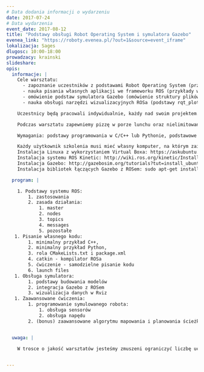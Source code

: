 ```yaml
---
# Data dodania informacji o wydarzeniu
date: 2017-07-24
# Data wydarzenia
event_date: 2017-08-12
title: "Podstawy obsługi Robot Operating System i symulatora Gazebo"
evenea_link: "https://roboty.evenea.pl/?out=1&source=event_iframe"
lokalizacja: Sages
dlugosc: 10:00-18:00
prowadzacy: krainski
slideshare:
opis:
  informacje: |
    Cele warsztatu:
      - zapoznanie uczestników z podstawami Robot Operating System (przedstawienie ogólnej idei systemu, omówienie podstawowych narzędzi systemu) 
      - nauka pisania własnych aplikacji we frameworku ROS (przykłady w C++, przykłady w Pythonie)
      - omówienie podstaw symulatora Gazebo (omówienie struktury plików URDF (Universal Robot Description Format),dodawanie wtyczek łączących Gazebo z ROSem)
      - nauka obsługi narzędzi wizualizacyjnych ROSa (podstawy rqt_plot, podstawy rviz, nagrywanie i odtwarzanie sesji za pomocą narzędzia bag).

    Uczestnicy będą pracowali indywidualnie, każdy nad swoim projektem. Podczas warsztatu uczestnicy będą mogli nauczyć się jak zaprojektować prostego robota w symulatorze Gazebo, a następnie oprogramować jego ruch z wykorzystaniem bibliotek ROSa. 

    Podczas warsztatu zapewniemy pizzę w porze lunchu oraz nielimitowany dostęp do kawy, herbaty i wody.

    Wymagania: podstawy programowania w C/C++ lub Pythonie, podstawowe ogarnięcie systemu Linux (poruszanie się po katalogach, modyfikowanie plików z wykorzystaniem terminala). 

    Każdy użytkownik szkolenia musi mieć własny komputer, na którym zainstalowany jest system Ubuntu i biblioteki ROSa. Linux może być zainstalowany jako system wirtualny, na przykład przez Virtual Boxa. Polecany jest system Ubuntu 16.04 (ROS Kinetic) lub Ubuntu 14.04 (ROS Jade).
    Instalacja Linuxa z wykorzystaniem Virtual Boxa: https://askubuntu.com/questions/142549/how-to-install-ubuntu-on-virtualbox
    Instalacja systemu ROS Kinetic: http://wiki.ros.org/kinetic/Installation/Ubuntu
    Instalacja Gazebo: http://gazebosim.org/tutorials?tut=install_ubuntu
    Instalacja bibliotek łączących Gazebo z ROSem: sudo apt-get install ros-kinetic-gazebo-ros-pkgs ros-kinetic-gazebo-ros-control

  program: |

    1. Podstawy systemu ROS:
        1. zastosowania
        2. zasada działania:
            1. master
            2. nodes
            3. topics
            4. messages
            5. pozostałe
   1. Pisanie własnego kodu:
        1. minimalny przykład C++,
        2. minimalny przykład Python,
        3. rola CMakeLists.txt i package.xml
        4. catkin - kompilator ROSa
        5. ćwiczenie - samodzielne pisanie kodu
        6. launch files
   1. Obsługa symulatora:
        1. podstawy budowania modelów
        2. integracja Gazebo z ROSem
        3. wizualizacja danych w Rviz
   1. Zaawansowane ćwiczenia:
        1. programowanie symulowanego robota:
            1. obsługa sensorów
            2. obsługa napędu
        2. (bonus) zaawansowane algorytmu mapowania i planowania ścieżki


  uwaga: |

    W trosce o jakość warsztatów jesteśmy zmuszeni ograniczyć liczbę uczestników. **Kwalifikacja odbywa się na podstawie odpowiedzi udzielonych w formularzu zgłoszeniowym oraz - w dalszym kroku - kolejności zgłoszeń.** Potwierdzenie udziału w warsztatach wraz z instrukcją przygotowania środowiska otrzymasz najpóźniej na 5 dni przed planowaną datą wydarzenia.

 
---
```

